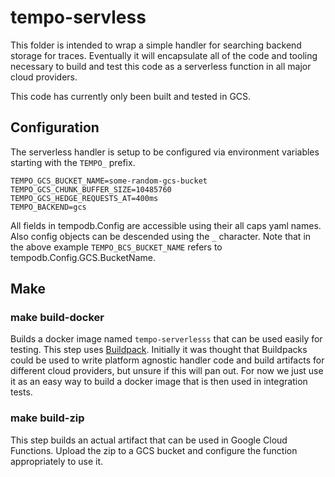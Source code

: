# tempo-servless

This folder is intended to wrap a simple handler for searching backend storage for traces. Eventually it
will encapsulate all of the code and tooling necessary to build and test this code as a serverless function 
in all major cloud providers.

This code has currently only been built and tested in GCS.

## Configuration
The serverless handler is setup to be configured via environment variables starting with the `TEMPO_` prefix.
```
TEMPO_GCS_BUCKET_NAME=some-random-gcs-bucket
TEMPO_GCS_CHUNK_BUFFER_SIZE=10485760
TEMPO_GCS_HEDGE_REQUESTS_AT=400ms
TEMPO_BACKEND=gcs
```
All fields in tempodb.Config are accessible using their all caps yaml names. Also config objects can be descended
using the `_` character. Note that in the above example `TEMPO_BCS_BUCKET_NAME` refers to tempodb.Config.GCS.BucketName.

## Make

### make build-docker

Builds a docker image named `tempo-serverlesss` that can be used easily for testing. This step uses [Buildpack](https://github.com/buildpacks/pack).
Initially it was thought that Buildpacks could be used to write platform agnostic handler code and build 
artifacts for different cloud providers, but unsure if this will pan out. For now we just use it as an easy
way to build a docker image that is then used in integration tests.

### make build-zip

This step builds an actual artifact that can be used in Google Cloud Functions. Upload the zip to a GCS bucket
and configure the function appropriately to use it.